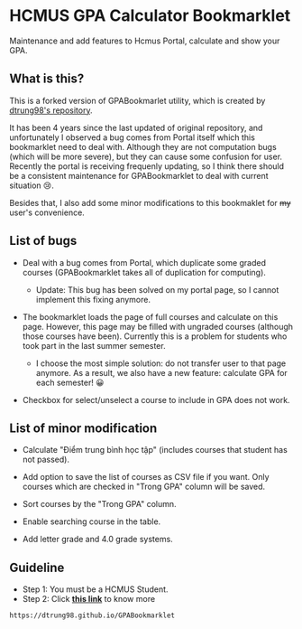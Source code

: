 # HCMUS GPA Calculator Bookmarklet

Maintenance and add features to Hcmus Portal, calculate and show your GPA.

## What is this?

This is a forked version of GPABookmarlet utility, which is created by [dtrung98's repository](https://github.com/dtrung98/GPABookmarklet).

It has been 4 years since the last updated of original repository, and unfortunately I observed a bug comes from Portal itself which this bookmarklet need to deal with. Although they are not computation bugs (which will be more severe), but they can cause some confusion for user. Recently the portal is receiving frequenly updating, so I think there should be a consistent maintenance for GPABookmarklet to deal with current situation 😢.

Besides that, I also add some minor modifications to this bookmaklet for ~~my~~ user's convenience.

## List of bugs

- Deal with a bug comes from Portal, which duplicate some graded courses (GPABookmarklet takes all of duplication for computing).

  - Update: This bug has been solved on my portal page, so I cannot implement this fixing anymore.

- The bookmarklet loads the page of full courses and calculate on this page. However, this page may be filled with ungraded courses (although those courses have been). Currently this is a problem for students who took part in the last summer semester.

  - I choose the most simple solution: do not transfer user to that page anymore. As a result, we also have a new feature: calculate GPA for each semester! 😀

- Checkbox for select/unselect a course to include in GPA does not work.

## List of minor modification

- Calculate "Điểm trung bình học tập" (includes courses that student has not passed).

- Add option to save the list of courses as CSV file if you want. Only courses which are checked in "Trong GPA" column will be saved.

- Sort courses by the "Trong GPA" column.

- Enable searching course in the table.

- Add letter grade and 4.0 grade systems.

## Guideline

- Step 1: You must be a HCMUS Student.
- Step 2: Click **[this link](https://dtrung98.github.io/GPABookmarklet)** to know more

````
https://dtrung98.github.io/GPABookmarklet
````
